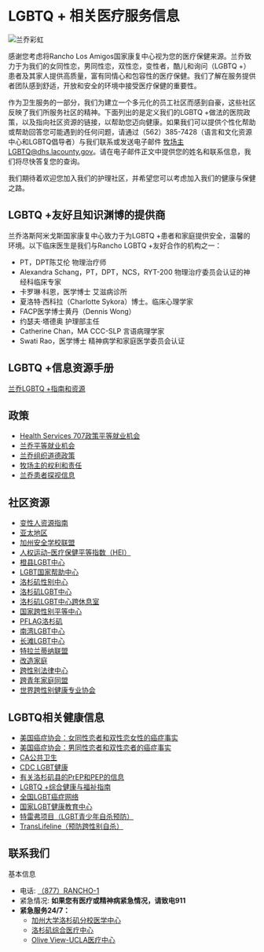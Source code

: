 # LGBTQ + 相关医疗服务信息

![兰乔彩虹](https://dhs.lacounty.gov/rancho/wp-content/uploads/sites/6/2020/12/Rancho-Rainbow-300x118.jpg)

感谢您考虑将Rancho Los Amigos国家康复中心视为您的医疗保健来源。兰乔致力于为我们的女同性恋，男同性恋，双性恋，变性者，酷儿和询问（LGBTQ +）患者及其家人提供高质量，富有同情心和包容性的医疗保健。我们了解在服务提供者团队感到舒适，开放和安全的环境中接受医疗保健的重要性。

作为卫生服务的一部分，我们为建立一个多元化的员工社区而感到自豪，这些社区反映了我们所服务社区的精神。下面列出的是定义我们的LGBTQ +做法的医院政策，以及指向社区资源的链接，以帮助您迈向健康。如果我们可以提供个性化帮助或帮助回答您可能遇到的任何问题，请通过（562）385-7428（语言和文化资源中心和LGBTQ倡导者）与我们联系或发送电子邮件 [牧场主LGBTQ@dhs.lacounty.gov](mailto:RanchoLGBTQ@dhs.lacounty.gov)。请在电子邮件正文中提供您的姓名和联系信息，我们将尽快答复您的查询。

我们期待着欢迎您加入我们的护理社区，并希望您可以考虑加入我们的健康与保健之路。

## LGBTQ +友好且知识渊博的提供商

兰乔洛斯阿米戈斯国家康复中心致力于为LGBTQ +患者和家庭提供安全，温馨的环境。以下临床医生是我们与Rancho LGBTQ +友好合作的机构之一：

- PT，DPT陈艾伦 物理治疗师
- Alexandra Schang，PT，DPT，NCS，RYT-200 物理治疗委员会认证的神经科临床专家
- 卡罗琳·科恩，医学博士 艾滋病诊所
- 夏洛特·西科拉（Charlotte Sykora）博士。临床心理学家
- FACP医学博士黄丹（Dennis Wong）
- 约瑟夫·塔德奥 护理部主任
- Catherine Chan，MA CCC-SLP 言语病理学家
- Swati Rao，医学博士 精神病学和家庭医学委员会认证

## LGBTQ +信息资源手册

[兰乔LGBTQ +指南和资源](https://file.lacounty.gov/SDSInter/dhs/1046590_RanchoLGBTQGuideandResources.pdf)

## 政策

- [Health Services 707政策平等就业机会](https://file.lacounty.gov/SDSInter/dhs/1044516_DepartmentofHealthServicesLACountyEqualEmploymentOpportunityPolicy.pdf)
- [兰乔平等就业机会](https://file.lacounty.gov/SDSInter/dhs/1044517_RanchoEqualEmploymentOpportunityPolicy.pdf)
- [兰乔组织道德政策](https://file.lacounty.gov/SDSInter/dhs/1044519_RanchoOrganizationalEthicsPolicy.pdf)
- [牧场主的权利和责任](https://file.lacounty.gov/SDSInter/dhs/1044520_RanchoPatientRightsandResponsibilitiesPolicy.pdf)
- [兰乔患者探视信息](https://file.lacounty.gov/SDSInter/dhs/1044521_RanchoPatientVisitationInformationPolicy.pdf)

## 社区资源

- [变性人资源指南](https://acphd.org/)
- [亚太地区](https://www.apaitonline.org/)
- [加州安全学校联盟](https://www.casafeschools.org/)
- [人权运动–医疗保健平等指数（HEI）](https://www.hrc.org/hrc-story/about-us)
- [橙县LGBT中心](https://www.lgbtcenteroc.org/)
- [LGBT国家帮助中心](http://www.glnh.org/)
- [洛杉矶性别中心](https://www.lagendercenter.org/)
- [洛杉矶LGBT中心](https://lalgbtcenter.org/)
- [洛杉矶LGBT中心跨休息室](https://translounge.org/)
- [国家跨性别平等中心](https://transequality.org/)
- [PFLAG洛杉矶](https://www.pflag.org/)
- [南湾LGBT中心](https://southbaycenter.wixsite.com/southbaylgbtcenter)
- [长滩LGBT中心](https://www.centerlb.org/)
- [特拉兰蒂纳联盟](https://www.translatinacoalition.org/)
- [改造家庭](https://www.transformingfamily.org/)
- [跨性别法律中心](https://transgenderlawcenter.org/)
- [跨青年家庭同盟](https://www.imatyfa.org/)
- [世界跨性别健康专业协会](https://www.wpath.org/)

## LGBTQ相关健康信息

- [美国癌症协会：女同性恋者和双性恋女性的癌症事实](https://www.cancer.org/healthy/find-cancer-early/womens-health/cancer-facts-for-lesbians-and-bisexual-women.html)
- [美国癌症协会：男同性恋者和双性恋者的癌症事实](https://www.cancer.org/healthy/find-cancer-early/mens-health/cancer-facts-for-gay-and-bisexual-men.html)
- [CA公共卫生](https://www.cdph.ca.gov/Programs/CID/DOA/Pages/LGBT_Health.aspx)
- [CDC LGBT健康](https://www.cdc.gov/lgbthealth/index.htm)
- [有关洛杉矶县的PrEP和PEP的信息](http://publichealth.lacounty.gov/dhsp/PEP-PrEP.htm)
- [LGBTQ +综合健康与福祉指南](https://www.drugwatch.com/health/lgbtq/)
- [全国LGBT癌症网络](http://cancer-network.org/)
- [国家LGBT健康教育中心](http://cancer-network.org/)
- [特雷弗项目（LGBT青少年自杀预防）](https://cities.thetrevorproject.org/los-angeles/)
- [TransLifeline（预防跨性别自杀）](https://www.translifeline.org/)

## 联系我们

基本信息

- 电话: [（877）RANCHO-1](tel:877-1)
- 紧急情况: **如果您有医疗或精神病紧急情况，请致电911**
- **紧急服务24/7：**
  - [加州大学洛杉矶分校医学中心](https://dhs.lacounty.gov/zh-CN/%E6%B8%AF%E5%8F%A3ucla%E5%8C%BB%E7%96%97%E4%B8%AD%E5%BF%83/)
  - [洛杉矶综合医疗中心](https://dhs.lacounty.gov/zh-CN/%E5%B0%86%E5%86%9B/)
  - [Olive View-UCLA医疗中心](https://dhs.lacounty.gov/zh-CN/%E5%A5%A5%E5%88%A9%E7%BB%B4%E5%B0%A4/)